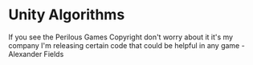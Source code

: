 # Unity Algorithms

If you see the Perilous Games Copyright don't worry about it it's my company I'm releasing certain code that could be helpful in any game
-Alexander Fields